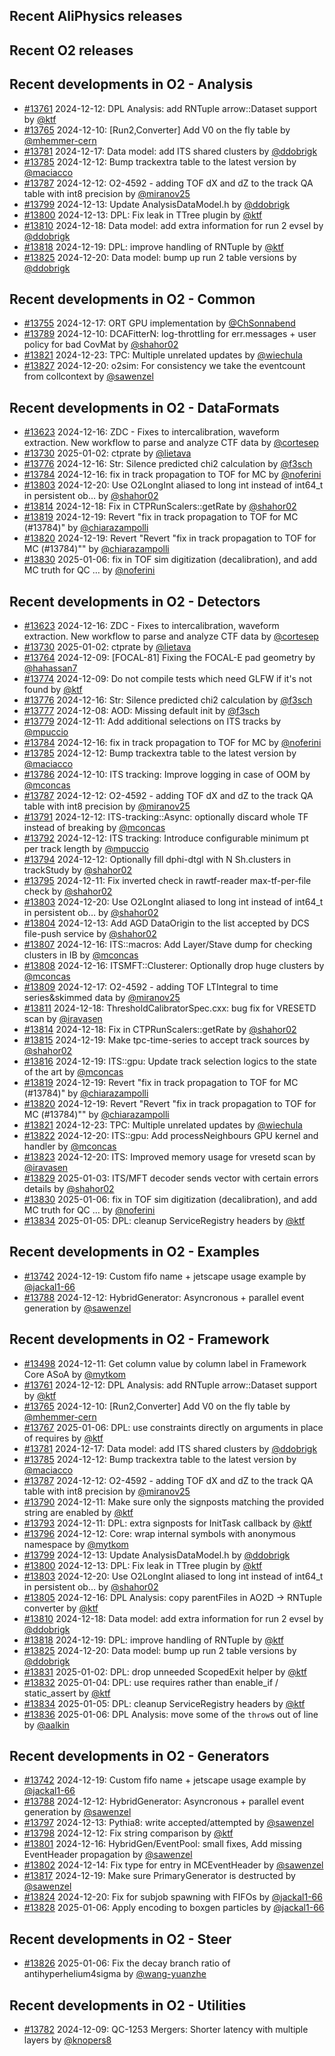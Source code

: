 ## Recent AliPhysics releases
## Recent O2 releases
## Recent developments in O2 - Analysis
- [\#13761](https://github.com/AliceO2Group/AliceO2/pull/13761) 2024-12-12: DPL Analysis: add RNTuple arrow::Dataset support by [@ktf](https://github.com/ktf)
- [\#13765](https://github.com/AliceO2Group/AliceO2/pull/13765) 2024-12-10: [Run2,Converter] Add V0 on the fly table by [@mhemmer-cern](https://github.com/mhemmer-cern)
- [\#13781](https://github.com/AliceO2Group/AliceO2/pull/13781) 2024-12-17: Data model: add ITS shared clusters by [@ddobrigk](https://github.com/ddobrigk)
- [\#13785](https://github.com/AliceO2Group/AliceO2/pull/13785) 2024-12-12: Bump trackextra table to the latest version by [@maciacco](https://github.com/maciacco)
- [\#13787](https://github.com/AliceO2Group/AliceO2/pull/13787) 2024-12-12: O2-4592 - adding TOF dX and dZ to the track QA table with int8 precision by [@miranov25](https://github.com/miranov25)
- [\#13799](https://github.com/AliceO2Group/AliceO2/pull/13799) 2024-12-13: Update AnalysisDataModel.h by [@ddobrigk](https://github.com/ddobrigk)
- [\#13800](https://github.com/AliceO2Group/AliceO2/pull/13800) 2024-12-13: DPL: Fix leak in TTree plugin by [@ktf](https://github.com/ktf)
- [\#13810](https://github.com/AliceO2Group/AliceO2/pull/13810) 2024-12-18: Data model: add extra information for run 2 evsel by [@ddobrigk](https://github.com/ddobrigk)
- [\#13818](https://github.com/AliceO2Group/AliceO2/pull/13818) 2024-12-19: DPL: improve handling of RNTuple by [@ktf](https://github.com/ktf)
- [\#13825](https://github.com/AliceO2Group/AliceO2/pull/13825) 2024-12-20: Data model: bump up run 2 table versions by [@ddobrigk](https://github.com/ddobrigk)
## Recent developments in O2 - Common
- [\#13755](https://github.com/AliceO2Group/AliceO2/pull/13755) 2024-12-17: ORT GPU implementation by [@ChSonnabend](https://github.com/ChSonnabend)
- [\#13789](https://github.com/AliceO2Group/AliceO2/pull/13789) 2024-12-10: DCAFitterN: log-throttling for err.messages + user policy for bad CovMat by [@shahor02](https://github.com/shahor02)
- [\#13821](https://github.com/AliceO2Group/AliceO2/pull/13821) 2024-12-23: TPC: Multiple unrelated updates by [@wiechula](https://github.com/wiechula)
- [\#13827](https://github.com/AliceO2Group/AliceO2/pull/13827) 2024-12-20: o2sim: For consistency we take the eventcount from collcontext by [@sawenzel](https://github.com/sawenzel)
## Recent developments in O2 - DataFormats
- [\#13623](https://github.com/AliceO2Group/AliceO2/pull/13623) 2024-12-16: ZDC - Fixes to intercalibration, waveform extraction. New workflow to parse and analyze CTF data by [@cortesep](https://github.com/cortesep)
- [\#13730](https://github.com/AliceO2Group/AliceO2/pull/13730) 2025-01-02: ctprate by [@lietava](https://github.com/lietava)
- [\#13776](https://github.com/AliceO2Group/AliceO2/pull/13776) 2024-12-16: Str: Silence predicted chi2 calculation by [@f3sch](https://github.com/f3sch)
- [\#13784](https://github.com/AliceO2Group/AliceO2/pull/13784) 2024-12-16: fix in track propagation to TOF for MC by [@noferini](https://github.com/noferini)
- [\#13803](https://github.com/AliceO2Group/AliceO2/pull/13803) 2024-12-20: Use O2LongInt aliased to long int instead of int64_t in persistent ob… by [@shahor02](https://github.com/shahor02)
- [\#13814](https://github.com/AliceO2Group/AliceO2/pull/13814) 2024-12-18: Fix in CTPRunScalers::getRate by [@shahor02](https://github.com/shahor02)
- [\#13819](https://github.com/AliceO2Group/AliceO2/pull/13819) 2024-12-19: Revert "fix in track propagation to TOF for MC (#13784)" by [@chiarazampolli](https://github.com/chiarazampolli)
- [\#13820](https://github.com/AliceO2Group/AliceO2/pull/13820) 2024-12-19: Revert "Revert "fix in track propagation to TOF for MC (#13784)"" by [@chiarazampolli](https://github.com/chiarazampolli)
- [\#13830](https://github.com/AliceO2Group/AliceO2/pull/13830) 2025-01-06: fix in TOF sim digitization (decalibration), and add MC truth for QC … by [@noferini](https://github.com/noferini)
## Recent developments in O2 - Detectors
- [\#13623](https://github.com/AliceO2Group/AliceO2/pull/13623) 2024-12-16: ZDC - Fixes to intercalibration, waveform extraction. New workflow to parse and analyze CTF data by [@cortesep](https://github.com/cortesep)
- [\#13730](https://github.com/AliceO2Group/AliceO2/pull/13730) 2025-01-02: ctprate by [@lietava](https://github.com/lietava)
- [\#13764](https://github.com/AliceO2Group/AliceO2/pull/13764) 2024-12-09: [FOCAL-81] Fixing the FOCAL-E pad geometry by [@hahassan7](https://github.com/hahassan7)
- [\#13774](https://github.com/AliceO2Group/AliceO2/pull/13774) 2024-12-09: Do not compile tests which need GLFW if it's not found by [@ktf](https://github.com/ktf)
- [\#13776](https://github.com/AliceO2Group/AliceO2/pull/13776) 2024-12-16: Str: Silence predicted chi2 calculation by [@f3sch](https://github.com/f3sch)
- [\#13777](https://github.com/AliceO2Group/AliceO2/pull/13777) 2024-12-08: AOD: Missing default init by [@f3sch](https://github.com/f3sch)
- [\#13779](https://github.com/AliceO2Group/AliceO2/pull/13779) 2024-12-11: Add additional selections on ITS tracks by [@mpuccio](https://github.com/mpuccio)
- [\#13784](https://github.com/AliceO2Group/AliceO2/pull/13784) 2024-12-16: fix in track propagation to TOF for MC by [@noferini](https://github.com/noferini)
- [\#13785](https://github.com/AliceO2Group/AliceO2/pull/13785) 2024-12-12: Bump trackextra table to the latest version by [@maciacco](https://github.com/maciacco)
- [\#13786](https://github.com/AliceO2Group/AliceO2/pull/13786) 2024-12-10: ITS tracking: Improve logging in case of OOM by [@mconcas](https://github.com/mconcas)
- [\#13787](https://github.com/AliceO2Group/AliceO2/pull/13787) 2024-12-12: O2-4592 - adding TOF dX and dZ to the track QA table with int8 precision by [@miranov25](https://github.com/miranov25)
- [\#13791](https://github.com/AliceO2Group/AliceO2/pull/13791) 2024-12-12: ITS-tracking::Async: optionally discard whole TF instead of breaking by [@mconcas](https://github.com/mconcas)
- [\#13792](https://github.com/AliceO2Group/AliceO2/pull/13792) 2024-12-12: ITS tracking: Introduce configurable minimum pt per track length by [@mpuccio](https://github.com/mpuccio)
- [\#13794](https://github.com/AliceO2Group/AliceO2/pull/13794) 2024-12-12: Optionally fill dphi-dtgl with N Sh.clusters in trackStudy by [@shahor02](https://github.com/shahor02)
- [\#13795](https://github.com/AliceO2Group/AliceO2/pull/13795) 2024-12-11: Fix inverted check in rawtf-reader max-tf-per-file check by [@shahor02](https://github.com/shahor02)
- [\#13803](https://github.com/AliceO2Group/AliceO2/pull/13803) 2024-12-20: Use O2LongInt aliased to long int instead of int64_t in persistent ob… by [@shahor02](https://github.com/shahor02)
- [\#13804](https://github.com/AliceO2Group/AliceO2/pull/13804) 2024-12-13: Add AGD DataOrigin to the list accepted by DCS file-push service by [@shahor02](https://github.com/shahor02)
- [\#13807](https://github.com/AliceO2Group/AliceO2/pull/13807) 2024-12-16: ITS::macros: Add Layer/Stave dump for checking clusters in IB by [@mconcas](https://github.com/mconcas)
- [\#13808](https://github.com/AliceO2Group/AliceO2/pull/13808) 2024-12-16: ITSMFT::Clusterer: Optionally drop huge clusters by [@mconcas](https://github.com/mconcas)
- [\#13809](https://github.com/AliceO2Group/AliceO2/pull/13809) 2024-12-17: O2-4592 - adding TOF LTIntegral to time series&skimmed data by [@miranov25](https://github.com/miranov25)
- [\#13811](https://github.com/AliceO2Group/AliceO2/pull/13811) 2024-12-18: ThresholdCalibratorSpec.cxx: bug fix for VRESETD scan by [@iravasen](https://github.com/iravasen)
- [\#13814](https://github.com/AliceO2Group/AliceO2/pull/13814) 2024-12-18: Fix in CTPRunScalers::getRate by [@shahor02](https://github.com/shahor02)
- [\#13815](https://github.com/AliceO2Group/AliceO2/pull/13815) 2024-12-19: Make tpc-time-series to accept track sources by [@shahor02](https://github.com/shahor02)
- [\#13816](https://github.com/AliceO2Group/AliceO2/pull/13816) 2024-12-19: ITS::gpu: Update track selection logics to the state of the art by [@mconcas](https://github.com/mconcas)
- [\#13819](https://github.com/AliceO2Group/AliceO2/pull/13819) 2024-12-19: Revert "fix in track propagation to TOF for MC (#13784)" by [@chiarazampolli](https://github.com/chiarazampolli)
- [\#13820](https://github.com/AliceO2Group/AliceO2/pull/13820) 2024-12-19: Revert "Revert "fix in track propagation to TOF for MC (#13784)"" by [@chiarazampolli](https://github.com/chiarazampolli)
- [\#13821](https://github.com/AliceO2Group/AliceO2/pull/13821) 2024-12-23: TPC: Multiple unrelated updates by [@wiechula](https://github.com/wiechula)
- [\#13822](https://github.com/AliceO2Group/AliceO2/pull/13822) 2024-12-20: ITS::gpu: Add processNeighbours GPU kernel and handler by [@mconcas](https://github.com/mconcas)
- [\#13823](https://github.com/AliceO2Group/AliceO2/pull/13823) 2024-12-20: ITS: Improved memory usage for vresetd scan by [@iravasen](https://github.com/iravasen)
- [\#13829](https://github.com/AliceO2Group/AliceO2/pull/13829) 2025-01-03: ITS/MFT decoder sends vector with certain errors details by [@shahor02](https://github.com/shahor02)
- [\#13830](https://github.com/AliceO2Group/AliceO2/pull/13830) 2025-01-06: fix in TOF sim digitization (decalibration), and add MC truth for QC … by [@noferini](https://github.com/noferini)
- [\#13834](https://github.com/AliceO2Group/AliceO2/pull/13834) 2025-01-05: DPL: cleanup ServiceRegistry headers by [@ktf](https://github.com/ktf)
## Recent developments in O2 - Examples
- [\#13742](https://github.com/AliceO2Group/AliceO2/pull/13742) 2024-12-19: Custom fifo name + jetscape usage example by [@jackal1-66](https://github.com/jackal1-66)
- [\#13788](https://github.com/AliceO2Group/AliceO2/pull/13788) 2024-12-12: HybridGenerator: Asyncronous + parallel event generation by [@sawenzel](https://github.com/sawenzel)
## Recent developments in O2 - Framework
- [\#13498](https://github.com/AliceO2Group/AliceO2/pull/13498) 2024-12-11: Get column value by column label in Framework Core ASoA by [@mytkom](https://github.com/mytkom)
- [\#13761](https://github.com/AliceO2Group/AliceO2/pull/13761) 2024-12-12: DPL Analysis: add RNTuple arrow::Dataset support by [@ktf](https://github.com/ktf)
- [\#13765](https://github.com/AliceO2Group/AliceO2/pull/13765) 2024-12-10: [Run2,Converter] Add V0 on the fly table by [@mhemmer-cern](https://github.com/mhemmer-cern)
- [\#13767](https://github.com/AliceO2Group/AliceO2/pull/13767) 2025-01-06: DPL: use constraints directly on arguments in place of requires by [@ktf](https://github.com/ktf)
- [\#13781](https://github.com/AliceO2Group/AliceO2/pull/13781) 2024-12-17: Data model: add ITS shared clusters by [@ddobrigk](https://github.com/ddobrigk)
- [\#13785](https://github.com/AliceO2Group/AliceO2/pull/13785) 2024-12-12: Bump trackextra table to the latest version by [@maciacco](https://github.com/maciacco)
- [\#13787](https://github.com/AliceO2Group/AliceO2/pull/13787) 2024-12-12: O2-4592 - adding TOF dX and dZ to the track QA table with int8 precision by [@miranov25](https://github.com/miranov25)
- [\#13790](https://github.com/AliceO2Group/AliceO2/pull/13790) 2024-12-11: Make sure only the signposts matching the provided string are enabled by [@ktf](https://github.com/ktf)
- [\#13793](https://github.com/AliceO2Group/AliceO2/pull/13793) 2024-12-11: DPL: extra signposts for InitTask callback by [@ktf](https://github.com/ktf)
- [\#13796](https://github.com/AliceO2Group/AliceO2/pull/13796) 2024-12-12: Core: wrap internal symbols with anonymous namespace by [@mytkom](https://github.com/mytkom)
- [\#13799](https://github.com/AliceO2Group/AliceO2/pull/13799) 2024-12-13: Update AnalysisDataModel.h by [@ddobrigk](https://github.com/ddobrigk)
- [\#13800](https://github.com/AliceO2Group/AliceO2/pull/13800) 2024-12-13: DPL: Fix leak in TTree plugin by [@ktf](https://github.com/ktf)
- [\#13803](https://github.com/AliceO2Group/AliceO2/pull/13803) 2024-12-20: Use O2LongInt aliased to long int instead of int64_t in persistent ob… by [@shahor02](https://github.com/shahor02)
- [\#13805](https://github.com/AliceO2Group/AliceO2/pull/13805) 2024-12-16: DPL Analysis: copy parentFiles in AO2D -> RNTuple converter by [@ktf](https://github.com/ktf)
- [\#13810](https://github.com/AliceO2Group/AliceO2/pull/13810) 2024-12-18: Data model: add extra information for run 2 evsel by [@ddobrigk](https://github.com/ddobrigk)
- [\#13818](https://github.com/AliceO2Group/AliceO2/pull/13818) 2024-12-19: DPL: improve handling of RNTuple by [@ktf](https://github.com/ktf)
- [\#13825](https://github.com/AliceO2Group/AliceO2/pull/13825) 2024-12-20: Data model: bump up run 2 table versions by [@ddobrigk](https://github.com/ddobrigk)
- [\#13831](https://github.com/AliceO2Group/AliceO2/pull/13831) 2025-01-02: DPL: drop unneeded ScopedExit helper by [@ktf](https://github.com/ktf)
- [\#13832](https://github.com/AliceO2Group/AliceO2/pull/13832) 2025-01-04: DPL: use requires rather than enable_if / static_assert by [@ktf](https://github.com/ktf)
- [\#13834](https://github.com/AliceO2Group/AliceO2/pull/13834) 2025-01-05: DPL: cleanup ServiceRegistry headers by [@ktf](https://github.com/ktf)
- [\#13836](https://github.com/AliceO2Group/AliceO2/pull/13836) 2025-01-06: DPL Analysis: move some of the `throw`s out of line by [@aalkin](https://github.com/aalkin)
## Recent developments in O2 - Generators
- [\#13742](https://github.com/AliceO2Group/AliceO2/pull/13742) 2024-12-19: Custom fifo name + jetscape usage example by [@jackal1-66](https://github.com/jackal1-66)
- [\#13788](https://github.com/AliceO2Group/AliceO2/pull/13788) 2024-12-12: HybridGenerator: Asyncronous + parallel event generation by [@sawenzel](https://github.com/sawenzel)
- [\#13797](https://github.com/AliceO2Group/AliceO2/pull/13797) 2024-12-13: Pythia8: write accepted/attempted by [@sawenzel](https://github.com/sawenzel)
- [\#13798](https://github.com/AliceO2Group/AliceO2/pull/13798) 2024-12-12: Fix string comparison by [@ktf](https://github.com/ktf)
- [\#13801](https://github.com/AliceO2Group/AliceO2/pull/13801) 2024-12-16: HybridGen/EventPool: small fixes, Add missing EventHeader propagation by [@sawenzel](https://github.com/sawenzel)
- [\#13802](https://github.com/AliceO2Group/AliceO2/pull/13802) 2024-12-14: Fix type for entry in MCEventHeader by [@sawenzel](https://github.com/sawenzel)
- [\#13817](https://github.com/AliceO2Group/AliceO2/pull/13817) 2024-12-19: Make sure PrimaryGenerator is destructed by [@sawenzel](https://github.com/sawenzel)
- [\#13824](https://github.com/AliceO2Group/AliceO2/pull/13824) 2024-12-20: Fix for subjob spawning with FIFOs by [@jackal1-66](https://github.com/jackal1-66)
- [\#13828](https://github.com/AliceO2Group/AliceO2/pull/13828) 2025-01-06: Apply encoding to boxgen particles by [@jackal1-66](https://github.com/jackal1-66)
## Recent developments in O2 - Steer
- [\#13826](https://github.com/AliceO2Group/AliceO2/pull/13826) 2025-01-06: Fix the decay branch ratio of antihyperhelium4sigma by [@wang-yuanzhe](https://github.com/wang-yuanzhe)
## Recent developments in O2 - Utilities
- [\#13782](https://github.com/AliceO2Group/AliceO2/pull/13782) 2024-12-09: QC-1253 Mergers: Shorter latency with multiple layers by [@knopers8](https://github.com/knopers8)
